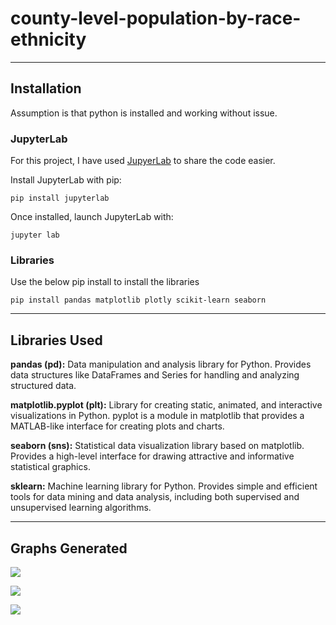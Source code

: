 # county-level-population-by-race-ethnicity
---
## Installation
Assumption is that python is installed and working without issue.
### JupyterLab
For this project, I have used [JupyerLab](https://jupyter.org/install) to share the code easier.

Install JupyterLab with pip:

```pip install jupyterlab```

Once installed, launch JupyterLab with:

```jupyter lab```

### Libraries
Use the below pip install to install the libraries

```pip install pandas matplotlib plotly scikit-learn seaborn```

---

## Libraries Used

**pandas (pd):**
Data manipulation and analysis library for Python.
Provides data structures like DataFrames and Series for handling and analyzing structured data.

**matplotlib.pyplot (plt):**
Library for creating static, animated, and interactive visualizations in Python.
pyplot is a module in matplotlib that provides a MATLAB-like interface for creating plots and charts.

**seaborn (sns):**
Statistical data visualization library based on matplotlib.
Provides a high-level interface for drawing attractive and informative statistical graphics.

**sklearn:**
Machine learning library for Python.
Provides simple and efficient tools for data mining and data analysis, including both supervised and unsupervised learning algorithms.

---

## Graphs Generated


![](demographic-distribution-across-states.png)


![](demographic-distribution-across-states-across-top-counties.png)


![](year-by-year-precent-change-in-population.png)

